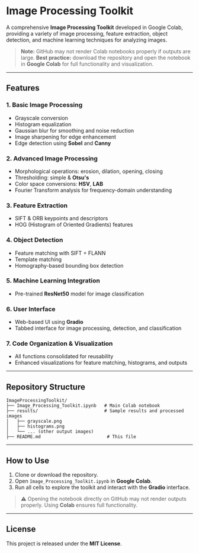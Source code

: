 # Image Processing Toolkit

A comprehensive **Image Processing Toolkit** developed in Google Colab, providing a variety of image processing, feature extraction, object detection, and machine learning techniques for analyzing images.  

> **Note:** GitHub may not render Colab notebooks properly if outputs are large. **Best practice:** download the repository and open the notebook in **Google Colab** for full functionality and visualization.

---

## Features

### 1. Basic Image Processing
- Grayscale conversion
- Histogram equalization
- Gaussian blur for smoothing and noise reduction
- Image sharpening for edge enhancement
- Edge detection using **Sobel** and **Canny**

### 2. Advanced Image Processing
- Morphological operations: erosion, dilation, opening, closing
- Thresholding: simple & **Otsu's**
- Color space conversions: **HSV**, **LAB**
- Fourier Transform analysis for frequency-domain understanding

### 3. Feature Extraction
- SIFT & ORB keypoints and descriptors
- HOG (Histogram of Oriented Gradients) features

### 4. Object Detection
- Feature matching with SIFT + FLANN
- Template matching
- Homography-based bounding box detection

### 5. Machine Learning Integration
- Pre-trained **ResNet50** model for image classification

### 6. User Interface
- Web-based UI using **Gradio**
- Tabbed interface for image processing, detection, and classification

### 7. Code Organization & Visualization
- All functions consolidated for reusability
- Enhanced visualizations for feature matching, histograms, and outputs

---

## Repository Structure

```text
ImageProcessingToolkit/
├── Image_Processing_Toolkit.ipynb   # Main Colab notebook
├── results/                         # Sample results and processed images
│   ├── grayscale.png
│   ├── histograms.png
│   └── ... (other output images)
├── README.md                         # This file
```
---

## How to Use

1. Clone or download the repository.
2. Open `Image_Processing_Toolkit.ipynb` in **Google Colab**.
3. Run all cells to explore the toolkit and interact with the **Gradio** interface.

> ⚠️ Opening the notebook directly on GitHub may not render outputs properly. Using **Colab** ensures full functionality.

---

## License

This project is released under the **MIT License**.
